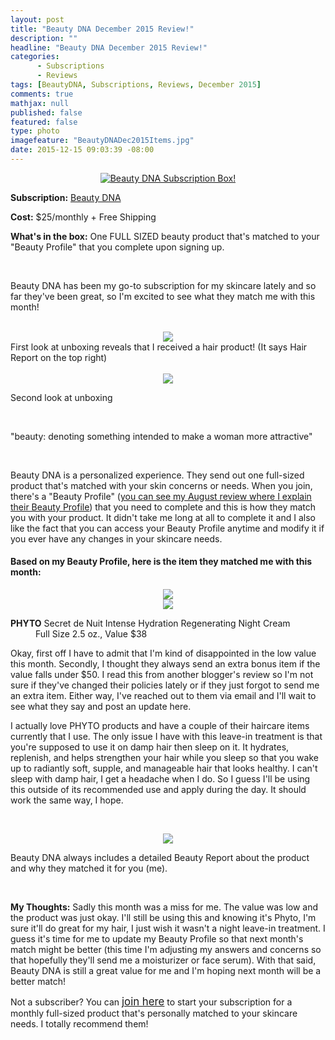 ```yaml
---
layout: post
title: "Beauty DNA December 2015 Review!"
description: ""
headline: "Beauty DNA December 2015 Review!"
categories: 
      - Subscriptions
      - Reviews
tags: [BeautyDNA, Subscriptions, Reviews, December 2015]
comments: true
mathjax: null
published: false
featured: false
type: photo
imagefeature: "BeautyDNADec2015Items.jpg"
date: 2015-12-15 09:03:39 -08:00
---
```


<center><a href="https://www.beautydna.com/" target="_blank">
<img src="/images/BeautyDNADec2015Package.jpg" border="0" style="border:none;max-width:100%;" alt="Beauty DNA Subscription Box!" />
</a></center>

<p><b>Subscription:</b> <a href="https://www.beautydna.com/" target="_blank">Beauty DNA</a></p>
<p><b>Cost:</b> $25/monthly + Free Shipping</p>
<p><b>What's in the box:</b> One FULL SIZED beauty product that's matched to your "Beauty Profile" that you complete upon signing up.</p>
<br>

<p>Beauty DNA has been my go-to subscription for my skincare lately and so far they've been great, so I'm excited to see what they match me with this month!</p>
<br>

<center><img src='/images/BeautyDNADec2015OpenBox.jpg'></center>
<figcaption>First look at unboxing reveals that I received a hair product! (It says Hair Report on the top right)</figcaption>
<br>

<center><img src='/images/BeautyDNADec2015OpenBox2.jpg'></center>
<p>Second look at unboxing</p>
<br>

<p>"beauty: denoting something intended to make a woman more attractive"</p>

<br>

<p>Beauty DNA is a personalized experience. They send out one full-sized product that's matched with your skin concerns or needs. When you join, there's a "Beauty Profile" (<a href="http://whatsupmailbox.com/subscriptions/Beauty-DNA-August-2015-Review/" target="_blank">you can see my August review where I explain their Beauty Profile</a>) that you need to complete and this is how they match you with your product. It didn't take me long at all to complete it and I also like the fact that you can access your Beauty Profile anytime and modify it if you ever have any changes in your skincare needs.</p>

<H4>Based on my Beauty Profile, here is the item they matched me with this month:</H4>

<center><img src='/images/BeautyDNADec2015Phyto.jpg'></center>

<center><img src='/images/BeautyDNADec2015Items.jpg'></center>

<DL>
<DT><b>PHYTO</b> Secret de Nuit Intense Hydration Regenerating Night Cream</DT>
<DD>Full Size 2.5 oz., Value $38</DD>
</DL>

<p>Okay, first off I have to admit that I'm kind of disappointed in the low value this month. Secondly, I thought they always send an extra bonus item if the value falls under $50. I read this from another blogger's review so I'm not sure if they've changed their policies lately or if they just forgot to send me an extra item. Either way, I've reached out to them via email and I'll wait to see what they say and post an update here.</p>

<p>I actually love PHYTO products and have a couple of their haircare items currently that I use. The only issue I have with this leave-in treatment is that you're supposed to use it on damp hair then sleep on it. It hydrates, replenish, and helps strengthen your hair while you sleep so that you wake up to radiantly soft, supple, and manageable hair that looks healthy. I can't sleep with damp hair, I get a headache when I do. So I guess I'll be using this outside of its recommended use and apply during the day. It should work the same way, I hope.</p>

<br>

<p><center><img src='/images/BeautyDNANov2015Info.jpg'></center></p>
<p>Beauty DNA always includes a detailed Beauty Report about the product and why they matched it for you (me).</p>

<br>

<p><i class="icon-exclamation-sign"></i><b> My Thoughts:</b> Sadly this month was a miss for me. The value was low and the product was just okay. I'll still be using this and knowing it's Phyto, I'm sure it'll do great for my hair, I just wish it wasn't a night leave-in treatment. I guess it's time for me to update my Beauty Profile so that next month's match might be better (this time I'm adjusting my answers and concerns so that hopefully they'll send me a moisturizer or face serum). With that said, Beauty DNA is still a great value for me and I'm hoping next month will be a better match!</p>

<p>Not a subscriber? You can <a href="https://www.beautydna.com/"><big>join here</big></a> to start your subscription for a monthly full-sized product that's personally matched to your skincare needs. I totally recommend them!</p>
<br>

